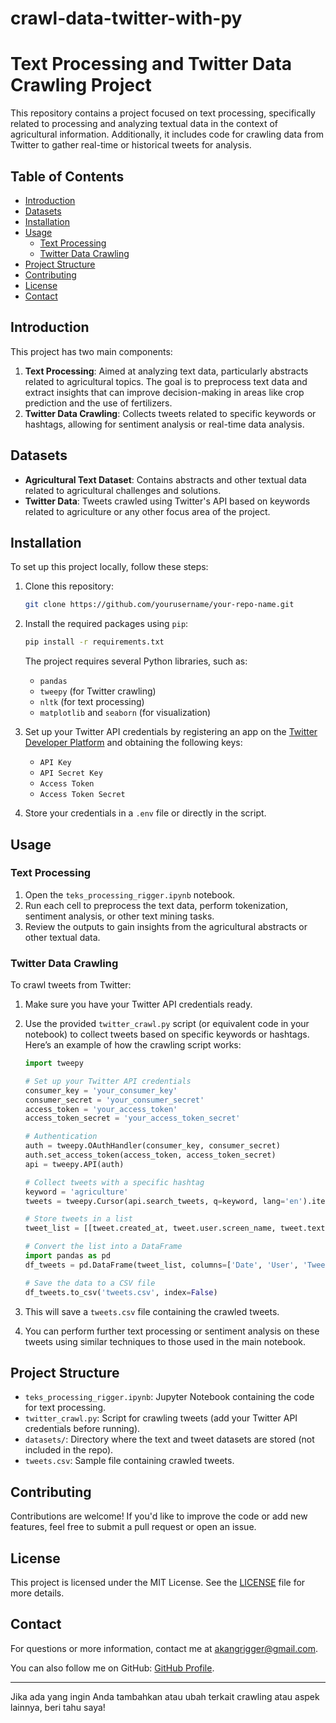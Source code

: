 # crawl-data-twitter-with-py
# Text Processing and Twitter Data Crawling Project

This repository contains a project focused on text processing, specifically related to processing and analyzing textual data in the context of agricultural information. Additionally, it includes code for crawling data from Twitter to gather real-time or historical tweets for analysis.

## Table of Contents
- [Introduction](#introduction)
- [Datasets](#datasets)
- [Installation](#installation)
- [Usage](#usage)
  - [Text Processing](#text-processing)
  - [Twitter Data Crawling](#twitter-data-crawling)
- [Project Structure](#project-structure)
- [Contributing](#contributing)
- [License](#license)
- [Contact](#contact)

## Introduction
This project has two main components:
1. **Text Processing**: Aimed at analyzing text data, particularly abstracts related to agricultural topics. The goal is to preprocess text data and extract insights that can improve decision-making in areas like crop prediction and the use of fertilizers.
2. **Twitter Data Crawling**: Collects tweets related to specific keywords or hashtags, allowing for sentiment analysis or real-time data analysis.

## Datasets
- **Agricultural Text Dataset**: Contains abstracts and other textual data related to agricultural challenges and solutions.
- **Twitter Data**: Tweets crawled using Twitter's API based on keywords related to agriculture or any other focus area of the project.

## Installation
To set up this project locally, follow these steps:

1. Clone this repository:
   ```bash
   git clone https://github.com/yourusername/your-repo-name.git
   ```
2. Install the required packages using `pip`:
   ```bash
   pip install -r requirements.txt
   ```
   The project requires several Python libraries, such as:
   - `pandas`
   - `tweepy` (for Twitter crawling)
   - `nltk` (for text processing)
   - `matplotlib` and `seaborn` (for visualization)

3. Set up your Twitter API credentials by registering an app on the [Twitter Developer Platform](https://developer.twitter.com/) and obtaining the following keys:
   - `API Key`
   - `API Secret Key`
   - `Access Token`
   - `Access Token Secret`

4. Store your credentials in a `.env` file or directly in the script.

## Usage

### Text Processing
1. Open the `teks_processing_rigger.ipynb` notebook.
2. Run each cell to preprocess the text data, perform tokenization, sentiment analysis, or other text mining tasks.
3. Review the outputs to gain insights from the agricultural abstracts or other textual data.

### Twitter Data Crawling
To crawl tweets from Twitter:
1. Make sure you have your Twitter API credentials ready.
2. Use the provided `twitter_crawl.py` script (or equivalent code in your notebook) to collect tweets based on specific keywords or hashtags. Here’s an example of how the crawling script works:
   ```python
   import tweepy

   # Set up your Twitter API credentials
   consumer_key = 'your_consumer_key'
   consumer_secret = 'your_consumer_secret'
   access_token = 'your_access_token'
   access_token_secret = 'your_access_token_secret'

   # Authentication
   auth = tweepy.OAuthHandler(consumer_key, consumer_secret)
   auth.set_access_token(access_token, access_token_secret)
   api = tweepy.API(auth)

   # Collect tweets with a specific hashtag
   keyword = 'agriculture'
   tweets = tweepy.Cursor(api.search_tweets, q=keyword, lang='en').items(100)

   # Store tweets in a list
   tweet_list = [[tweet.created_at, tweet.user.screen_name, tweet.text] for tweet in tweets]

   # Convert the list into a DataFrame
   import pandas as pd
   df_tweets = pd.DataFrame(tweet_list, columns=['Date', 'User', 'Tweet'])
   
   # Save the data to a CSV file
   df_tweets.to_csv('tweets.csv', index=False)
   ```

3. This will save a `tweets.csv` file containing the crawled tweets.
4. You can perform further text processing or sentiment analysis on these tweets using similar techniques to those used in the main notebook.

## Project Structure
- `teks_processing_rigger.ipynb`: Jupyter Notebook containing the code for text processing.
- `twitter_crawl.py`: Script for crawling tweets (add your Twitter API credentials before running).
- `datasets/`: Directory where the text and tweet datasets are stored (not included in the repo).
- `tweets.csv`: Sample file containing crawled tweets.

## Contributing
Contributions are welcome! If you'd like to improve the code or add new features, feel free to submit a pull request or open an issue.

## License
This project is licensed under the MIT License. See the [LICENSE](LICENSE) file for more details.

## Contact
For questions or more information, contact me at [akangrigger@gmail.com](mailto:akangrigger@gmail.com).

You can also follow me on GitHub: [GitHub Profile](https://github.com/yourusername).

---

Jika ada yang ingin Anda tambahkan atau ubah terkait crawling atau aspek lainnya, beri tahu saya!
